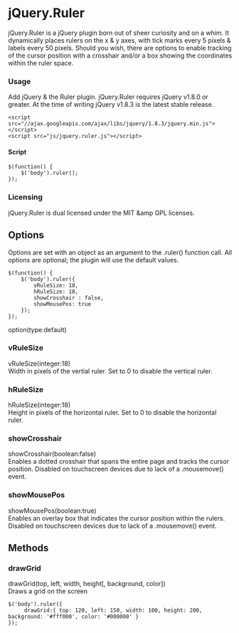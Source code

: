 jQuery.Ruler
============

jQuery.Ruler is a jQuery plugin born out of sheer curiosity and on a whim.
It dynamically places rulers on the x & y axes, with tick marks every 5 pixels & labels every 50 pixels.
Should you wish, there are options to enable tracking of the cursor position with a crosshair and/or a box showing the coordinates within the ruler space.

### Usage

Add jQuery & the Ruler plugin.
jQuery.Ruler requires jQuery v1.8.0 or greater.
At the time of writing jQuery v1.8.3 is the latest stable release.

    <script src="//ajax.googleapis.com/ajax/libs/jquery/1.8.3/jquery.min.js"></script>
    <script src="js/jquery.ruler.js"></script>

#### Script

    $(function() {
        $('body').ruler();
    });

### Licensing

jQuery.Ruler is dual licensed under the MIT &amp GPL licenses.

Options
-------

Options are set with an object as an argument to the .ruler() function call. All options are optional; the plugin will use the default values.

    $(function() {
        $('body').ruler({
            vRuleSize: 18,
            hRuleSize: 18,
            showCrosshair : false,
            showMousePos: true
        });
    });

option(type:default)

### vRuleSize

vRuleSize(integer:18)  
Width in pixels of the vertial ruler. Set to 0 to disable the vertical ruler.

### hRuleSize

hRuleSize(integer:18)  
Height in pixels of the horizontal ruler. Set to 0 to disable the horizontal ruler.

### showCrosshair

showCrosshair(boolean:false)  
Enables a dotted crosshair that spans the entire page and tracks the cursor position. Disabled on touchscreen devices due to lack of a .mousemove() event.

### showMousePos

showMousePos(boolean:true)  
Enables an overlay box that indicates the cursor position within the rulers. Disabled on touchscreen devices due to lack of a .mousemove() event.


Methods
-------

### drawGrid

drawGrid(top, left, width, height[, background, color])  
Draws a grid on the screen

    $('body').ruler({
         drawGrid:{ top: 120, left: 150, width: 100, height: 200, background: '#fff000', color: '#000000' }
    });
